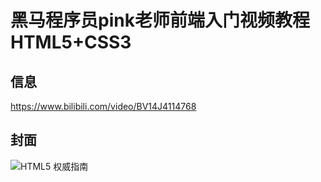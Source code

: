 # 黑马程序员pink老师前端入门视频教程 HTML5+CSS3

## 信息

https://www.bilibili.com/video/BV14J4114768 

## 封面

<img src="./img/00.jpg" alt="HTML5 权威指南"/>
